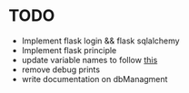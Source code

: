 # TODO

* Implement flask login && flask sqlalchemy
* Implement flask principle
* update variable names to follow [this](http://flask.pocoo.org/docs/0.12/styleguide/#naming-conventions)
* remove debug prints
* write documentation on dbManagment
